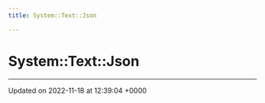 ```yaml
---
title: System::Text::Json

---
```


# System::Text::Json








-------------------------------

Updated on 2022-11-18 at 12:39:04 +0000